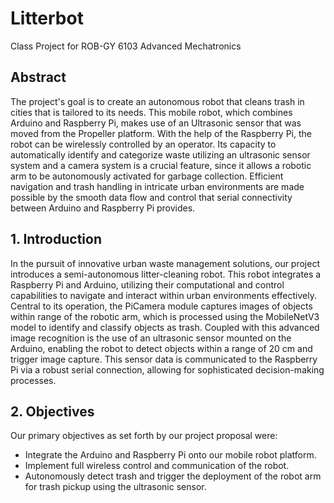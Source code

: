 # Litterbot
Class Project for ROB-GY 6103 Advanced Mechatronics 

## Abstract
The project's goal is to create an autonomous robot that cleans trash in cities that is tailored to its needs. This mobile robot, which combines Arduino and Raspberry Pi, makes use of an Ultrasonic sensor that was moved from the Propeller platform. With the help of the Raspberry Pi, the robot can be wirelessly controlled by an operator. Its capacity to automatically identify and categorize waste utilizing an ultrasonic sensor system and a camera system is a crucial feature, since it allows a robotic arm to be autonomously activated for garbage collection. Efficient navigation and trash handling in intricate urban environments are made possible by the smooth data flow and control that serial connectivity between Arduino and Raspberry Pi provides.

## 1. Introduction
In the pursuit of innovative urban waste management solutions, our project introduces a semi-autonomous litter-cleaning robot. This robot integrates a Raspberry Pi and Arduino, utilizing their computational and control capabilities to navigate and interact within urban environments effectively. Central to its operation, the PiCamera module captures images of objects within range of the robotic arm, which is processed using the MobileNetV3 model to identify and classify objects as trash. Coupled with this advanced image recognition is the use of an ultrasonic sensor mounted on the Arduino, enabling the robot to detect objects within a range of 20 cm and trigger image capture. This sensor data is communicated to the Raspberry Pi via a
robust serial connection, allowing for sophisticated decision-making processes.

## 2. Objectives
Our primary objectives as set forth by our project proposal were:

- Integrate the Arduino and Raspberry Pi onto our mobile robot platform.
- Implement full wireless control and communication of the robot.
- Autonomously detect trash and trigger the deployment of the robot arm for trash pickup using the ultrasonic sensor.
